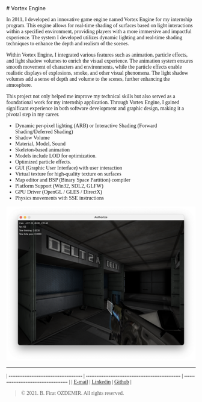 <link rel="stylesheet" type="text/css" href="https://fonts.googleapis.com/css?family=Ubuntu:regular,bold&subset=Latin">
<style> * { font-family: Ubuntu, "times new roman", times, roman, serif; } </style>
# Vortex Engine

In 2011, I developed an innovative game engine named Vortex Engine for my internship program. This engine allows for real-time shading of surfaces based on light interactions within a specified environment, providing players with a more immersive and impactful experience. The system I developed utilizes dynamic lighting and real-time shading techniques to enhance the depth and realism of the scenes.

Within Vortex Engine, I integrated various features such as animation, particle effects, and light shadow volumes to enrich the visual experience. The animation system ensures smooth movement of characters and environments, while the particle effects enable realistic displays of explosions, smoke, and other visual phenomena. The light shadow volumes add a sense of depth and volume to the scenes, further enhancing the atmosphere.

This project not only helped me improve my technical skills but also served as a foundational work for my internship application. Through Vortex Engine, I gained significant experience in both software development and graphic design, making it a pivotal step in my career.

* Dynamic per-pixel lighting (ARB) or Interactive Shading (Forward Shading/Deferred Shading)
* Shadow Volume
* Material, Model, Sound
* Skeleton-based animation
* Models include LOD for optimization.
* Optimized particle effects.
* GUI (Graphic User Interface) with user interaction
* Virtual texture for high-quality texture on surfaces
* Map editor and BSP (Binary Space Partition) compiler
* Platform Support (Win32, SDL2, GLFW)
* GPU Driver (OpenGL / GLES / DirectX)
* Physics movements with SSE instructions

![Vortex Engine](assets/vortex-1.png)

---

| ------------------------------------------ | ------------------------------------------------------ | ----------------------------------------- |
| [E-mail](mailto:b.firat.ozdemir@gmail.com) | [Linkedin](https://www.linkedin.com/in/bfiratozdemir/) | [Github](https://github.com/JackCampbell) |


> © 2021. B. Firat OZDEMIR. All rights reserved.

